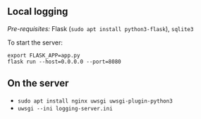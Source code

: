 
Local logging
-------------

*Pre-requisites:* Flask (`sudo apt install python3-flask`), `sqlite3`

To start the server:

```
export FLASK_APP=app.py
flask run --host=0.0.0.0 --port=8080
```


On the server
-------------

- `sudo apt install nginx uwsgi uwsgi-plugin-python3`
- `uwsgi --ini logging-server.ini`

